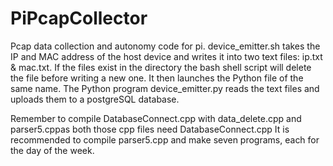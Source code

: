 # PiPcapCollector
Pcap data collection and autonomy code for pi.
device_emitter.sh takes the IP and MAC address of the host device and writes it into two text files: ip.txt & mac.txt. If the files exist in the directory the bash shell script will delete the file before writing a new one. It then launches the Python file of the same name.
The Python program device_emitter.py reads the text files and uploads them to a postgreSQL database.

Remember to compile DatabaseConnect.cpp with data_delete.cpp and parser5.cppas both those cpp files need DatabaseConnect.cpp
It is recommended to compile parser5.cpp and make seven programs, each for the day of the week.
